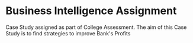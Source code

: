 # Business Intelligence Assignment
 Case Study assigned as part of College Assessment.
The aim of this Case Study is to find strategies to improve Bank's Profits
